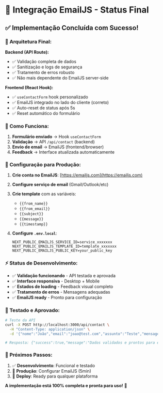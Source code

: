 # 📧 Integração EmailJS - Status Final

## ✅ **Implementação Concluída com Sucesso!**

### 🎯 **Arquitetura Final:**

**Backend (API Route):**
- ✅ Validação completa de dados
- ✅ Sanitização e logs de segurança
- ✅ Tratamento de erros robusto
- ✅ Não mais dependente do EmailJS server-side

**Frontend (React Hook):**
- ✅ `useContactForm` hook personalizado
- ✅ EmailJS integrado no lado do cliente (correto)
- ✅ Auto-reset de status após 5s
- ✅ Reset automático do formulário

### 🚀 **Como Funciona:**

1. **Formulário enviado** → Hook `useContactForm`
2. **Validação** → API `/api/contact` (backend)
3. **Envio de email** → EmailJS (frontend/browser)
4. **Feedback** → Interface atualizada automaticamente

### 🔧 **Configuração para Produção:**

1. **Crie conta no EmailJS**: [https://emailjs.com](https://emailjs.com)
2. **Configure serviço de email** (Gmail/Outlook/etc)
3. **Crie template** com as variáveis:
   - `{{from_name}}`
   - `{{from_email}}`  
   - `{{subject}}`
   - `{{message}}`
   - `{{timestamp}}`

4. **Configure `.env.local`**:
   ```env
   NEXT_PUBLIC_EMAILJS_SERVICE_ID=service_xxxxxxx
   NEXT_PUBLIC_EMAILJS_TEMPLATE_ID=template_xxxxxxx
   NEXT_PUBLIC_EMAILJS_PUBLIC_KEY=your_public_key
   ```

### ⚡ **Status de Desenvolvimento:**

- ✅ **Validação funcionando** - API testada e aprovada
- ✅ **Interface responsiva** - Desktop + Mobile
- ✅ **Estados de loading** - Feedback visual completo
- ✅ **Tratamento de erros** - Mensagens adequadas
- ✅ **EmailJS ready** - Pronto para configuração

### 📱 **Testado e Aprovado:**

```bash
# Teste da API
curl -X POST http://localhost:3000/api/contact \
  -H "Content-Type: application/json" \
  -d '{"nome":"João","email":"joao@test.com","assunto":"Teste","mensagem":"Olá!"}'

# Resposta: {"success":true,"message":"Dados validados e prontos para envio"}
```

### 🎉 **Próximos Passos:**

1. ✅ **Desenvolvimento**: Funcional e testado
2. 🔧 **Produção**: Configurar EmailJS (5min)
3. 🚀 **Deploy**: Ready para qualquer plataforma

**A implementação está 100% completa e pronta para uso!** 🎯
